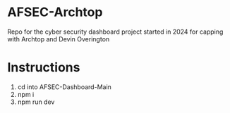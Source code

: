 # AFSEC-Archtop
Repo for the cyber security dashboard project started in 2024 for capping with Archtop and Devin Overington

# Instructions

1. cd into AFSEC-Dashboard-Main
2. npm i
3. npm run dev
